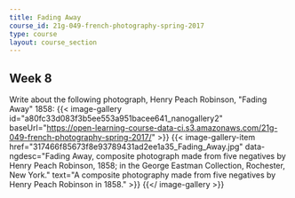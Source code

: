 ```yaml
---
title: Fading Away
course_id: 21g-049-french-photography-spring-2017
type: course
layout: course_section
---
```

Week 8
------

Write about the following photograph, Henry Peach Robinson, "Fading Away" 1858:
{{< image-gallery id="a80fc33d083f3b5ee553a951bacee641_nanogallery2" baseUrl="https://open-learning-course-data-ci.s3.amazonaws.com/21g-049-french-photography-spring-2017/" >}}
{{< image-gallery-item href="317466f85673f8e93789431ad2ee1a35_Fading_Away.jpg" data-ngdesc="Fading Away, composite photograph made from five negatives by Henry Peach Robinson, 1858; in the George Eastman Collection, Rochester, New York." text="A composite photography made from five negatives by Henry Peach Robinson in 1858." >}}
{{</ image-gallery >}}